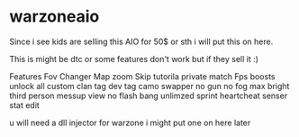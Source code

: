 # warzoneaio
Since i see kids are selling this AIO for 50$ or sth i will put this on here. 

This is might be dtc or some features don't work but if they sell it :)

Features
Fov Changer
Map zoom
Skip tutorila
private match
Fps boosts
unlock all
custom clan tag
dev tag
camo swapper
no gun
no fog
max bright
third person
messup view
no flash bang
unlimzed sprint
heartcheat senser
stat edit

u will need a dll injector for warzone i might put one on here later
